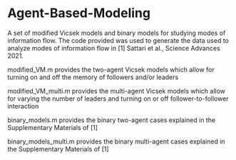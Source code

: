 # Agent-Based-Modeling
A set of modified Vicsek models and binary models for studying modes of information flow. The code provided was used to generate the data used to analyze modes of information flow in [1] Sattari et al., Science Advances 2021. 

modified_VM.m provides the two-agent Vicsek models which allow for turning on and off the memory of followers and/or leaders

modified_VM_multi.m provides the multi-agent Vicsek models which allow for varying the number of leaders and turning on or off follower-to-follower interaction

binary_models.m provides the binary two-agent cases explained in the Supplementary Materials of [1]

binary_models_multi.m provides the binary multi-agent cases explained in the Supplementary Materials of [1]
